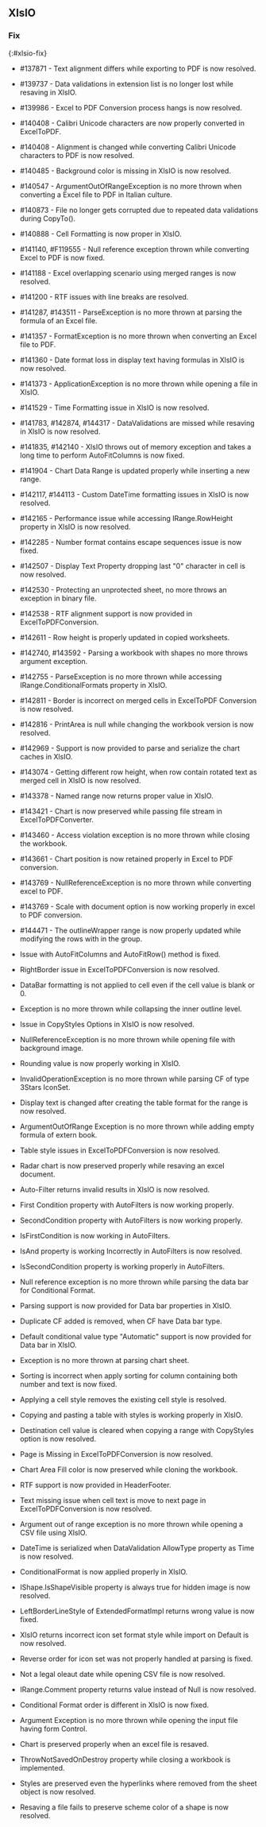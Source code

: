 ## XlsIO

### Fix
{:#xlsio-fix}

* \#137871	- Text alignment differs while exporting to PDF is now resolved.

* \#139737	- Data validations in extension list is no longer lost while resaving in XlsIO.

* \#139986	- Excel to PDF Conversion process hangs is now resolved.

* \#140408	- Calibri Unicode characters are now properly converted in ExcelToPDF.

* \#140408	- Alignment is changed while converting Calibri Unicode characters to PDF is now resolved.

* \#140485	- Background color is missing in XlsIO is now resolved.

* \#140547	- ArgumentOutOfRangeException is no more thrown when converting a Excel file to PDF in Italian culture.

* \#140873	- File no longer gets corrupted due to repeated data validations during CopyTo().

* \#140888	- Cell Formatting is now proper in XlsIO.

* \#141140, \#F119555 - Null reference exception thrown while converting Excel to PDF is now fixed.

* \#141188	- Excel overlapping scenario using merged ranges is now resolved.

* \#141200	- RTF issues with line breaks are resolved.

* \#141287, \#143511 - ParseException is no more thrown at parsing the formula of an Excel file.

* \#141357	- FormatException is no more thrown when converting an Excel file to PDF.

* \#141360	- Date format loss in display text having formulas in XlsIO is now resolved.

* \#141373	- ApplicationException is no more thrown while opening a file in XlsIO.

* \#141529	- Time Formatting issue in XlsIO is now resolved.

* \#141783, \#142874, \#144317 - DataValidations are missed while resaving in XlsIO is now resolved.

* \#141835, \#142140 - XlsIO throws out of memory exception and takes a long time to perform AutoFitColumns is now fixed.

* \#141904	- Chart Data Range is updated properly while inserting a new range.

* \#142117, \#144113 - Custom DateTime formatting issues in XlsIO is now resolved.

* \#142165	- Performance issue while accessing IRange.RowHeight property in XlsIO is now resolved.

* \#142285	- Number format contains escape sequences issue is now fixed.

* \#142507	- Display Text Property dropping last "0" character in cell is now resolved.

* \#142530	- Protecting an unprotected sheet, no more throws an exception in binary file.

* \#142538	- RTF alignment support is now provided in ExcelToPDFConversion.

* \#142611	- Row height is properly updated in copied worksheets.

* \#142740, \#143592 - Parsing a workbook with shapes no more throws argument exception.

* \#142755	- ParseException is no more thrown while accessing IRange.ConditionalFormats property in XlsIO.

* \#142811	- Border is incorrect on merged cells in ExcelToPDF Conversion is now resolved.

* \#142816	- PrintArea is null while changing the workbook version is now resolved.

* \#142969	- Support is now provided to parse and serialize the chart caches in XlsIO.

* \#143074	- Getting different row height, when row contain rotated text as merged cell in XlsIO is now resolved.

* \#143378	- Named range now returns proper value in XlsIO.

* \#143421	- Chart is now preserved while passing file stream in ExcelToPDFConverter.

* \#143460	- Access violation exception is no more thrown while closing the workbook.

* \#143661	- Chart position is now retained properly in Excel to PDF conversion.

* \#143769	- NullReferenceException is no more thrown while converting excel to PDF.

* \#143769	- Scale with document option is now working  properly in excel to PDF conversion.

* \#144471	- The outlineWrapper range is now properly updated while modifying the rows with in the group.

* Issue with AutoFitColumns and AutoFitRow() method is fixed.

* RightBorder issue in ExcelToPDFConversion is now resolved.

* DataBar formatting is not applied to cell even if the cell value is blank or 0.

* Exception is no more thrown while collapsing the inner outline level.

* Issue in CopyStyles Options in XlsIO is now resolved.

* NullReferenceException is no more thrown while opening file with background image.

* Rounding value is now properly working in XlsIO.

* InvalidOperationException is no more thrown while parsing CF of type 3Stars IconSet.

* Display text is changed after creating the table format for the range is now resolved.

* ArgumentOutOfRange Exception is no more  thrown while adding empty formula of extern book.

* Table style issues in ExcelToPDFConversion is now resolved.

* Radar chart is now preserved properly while resaving an excel document.

* Auto-Filter returns invalid results in XlsIO is now resolved.

* First Condition property with AutoFilters is now working properly.

* SecondCondition property with AutoFilters is now working properly.

* IsFirstCondition is now working in AutoFilters.

* IsAnd property is working Incorrectly in AutoFilters is now resolved.

* IsSecondCondition property is  working  properly in AutoFilters.

* Null reference exception is no more thrown while parsing the data bar for Conditional Format.

* Parsing support is now provided for Data bar properties in XlsIO.

* Duplicate CF added is removed, when CF have Data bar type.

* Default conditional value type "Automatic" support is now provided for Data bar in XlsIO.

* Exception is no more thrown at parsing chart sheet.

* Sorting is incorrect when apply sorting for column containing both number and text is  now fixed.

* Applying a cell style removes the existing cell style is resolved.

* Copying and pasting a table with styles is  working properly in XlsIO.

* Destination cell value is cleared when copying a range with CopyStyles option is now resolved.

* Page is Missing in ExcelToPDFConversion is now resolved.

* Chart Area Fill color is now preserved while cloning the workbook.

* RTF support is now provided in HeaderFooter.

* Text missing issue when cell text is move to next page in ExcelToPDFConversion is now resolved.

* Argument out of range exception is no more thrown while opening a CSV file using XlsIO.

* DateTime is serialized when DataValidation AllowType property as Time is now resolved.

* ConditionalFormat is now applied properly in XlsIO.

* IShape.IsShapeVisible property is always true for hidden image is now resolved.

* LeftBorderLineStyle of ExtendedFormatImpl returns wrong value is now fixed.

* XlsIO returns incorrect icon set format style while import on Default is now resolved.

* Reverse order for icon set was not properly handled at parsing is fixed.

* Not a legal oleaut date while opening CSV file is now resolved.

* IRange.Comment property returns value instead of Null is now resolved.

* Conditional Format order is different in XlsIO is now fixed.

* Argument Exception is no more thrown while opening the input file having form Control.

* Chart is preserved properly when an excel file is resaved.

* ThrowNotSavedOnDestroy property while closing a workbook is implemented.

* Styles are preserved even the hyperlinks where removed from the sheet object is now resolved.

* Resaving a file fails to preserve scheme color of a shape is now resolved.